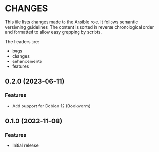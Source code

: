 # CHANGES

This file lists changes made to the Ansible role. It follows semantic versioning
guidelines. The content is sorted in reverse chronological order and formatted
to allow easy grepping by scripts.

The headers are:
- bugs
- changes
- enhancements
- features

## 0.2.0 (2023-06-11)

### Features

- Add support for Debian 12 (Bookworm)

## 0.1.0 (2022-11-08)

### Features

- Initial release
